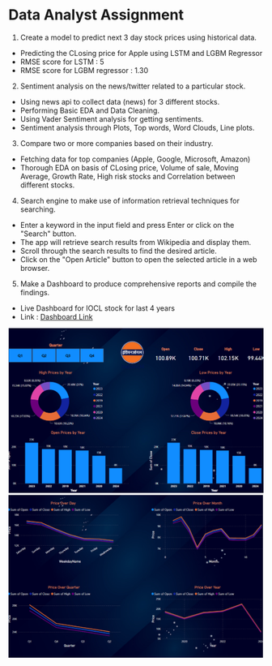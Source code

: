 
# Data Analyst Assignment

1. Create a model to predict next 3 day stock prices using historical data. 

- Predicting the CLosing price for Apple using LSTM and LGBM Regressor
- RMSE score for LSTM : 5
- RMSE score for LGBM regressor : 1.30

2. Sentiment analysis on the news/twitter related to a particular stock. 

- Using news api to collect data (news) for 3 different stocks.
- Performing Basic EDA and Data Cleaning.
- Using Vader Sentiment analysis for getting sentiments.
- Sentiment analysis through Plots, Top words, Word Clouds, Line plots.

3. Compare two or more companies based on their industry. 

- Fetching data for top companies (Apple, Google, Microsoft, Amazon)
- Thorough EDA on basis of CLosing price, Volume of sale, Moving Average, Growth Rate, High risk stocks and Correlation between different stocks.

4. Search engine to make use of information retrieval techniques for searching. 

- Enter a keyword in the input field and press Enter or click on the "Search" button.
- The app will retrieve search results from Wikipedia and display them.
- Scroll through the search results to find the desired article.
- Click on the "Open Article" button to open the selected article in a web browser.

5. Make a Dashboard to produce comprehensive reports and compile the findings. 


- Live Dashboard for IOCL stock for last 4 years
- Link : [Dashboard Link](https://app.powerbi.com/groups/me/reports/03fbc292-3ae8-4d65-82bf-c0f511dc3a52/ReportSection?bookmarkGuid=cccb8aac-ab0e-46aa-b8d2-e0e93cfa33ef&bookmarkUsage=1&ctid=b61fdd45-ee84-437e-9060-d64b9b28c5a3&portalSessionId=89340a19-da9d-4435-bcf7-cf2a724820d5&fromEntryPoint=export)

![Page1](page1.PNG)
![Page2](page2.PNG)



